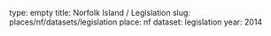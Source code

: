 type: empty
title: Norfolk Island / Legislation
slug: places/nf/datasets/legislation
place: nf
dataset: legislation
year: 2014
